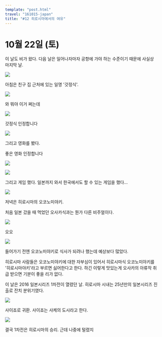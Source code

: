 ```yaml
---
template: "post.html"
travel: "161015-japan"
title: "#12 히로시마에서의 여유"
---
```


# 10월 22일 (토)

이 날도 비가 왔다. 다음 날은 일어나자마자 공항에 가야 하는 수준이기 때문에 사실상 마지막 날.

![](/161015-japan/12_01.jpg)

아침은 친구 집 근처에 있는 일명 '갓정식'.

![](/161015-japan/12_02.jpg)

와 뭐야 이거 쩌는데

![](/161015-japan/12_03.jpg)

갓정식 인정합니다

![](/161015-japan/12_04.jpg)

그리고 영화를 봤다.

좋은 영화 인정합니다

![](/161015-japan/12_05.jpg)

![](/161015-japan/12_06.jpg)

그리고 게임 했다.
일본까지 와서 한국에서도 할 수 있는 게임을 했다...

![](/161015-japan/12_07.jpg)

저녁은 히로시마의 오코노미야키.

처음 일본 갔을 때 먹었던 오사카식과는 뭔가 다른 비주얼이다.

![](/161015-japan/12_08.jpg)

오오

![](/161015-japan/12_09.jpg)

들어가기 전엔 오코노미야키로 식사가 되려나 했는데 예상보다 많았다.

히로시마 사람들은 오코노미야키에 대한 자부심이 있어서 히로시마식 오코노미야키를 '히로시마야키'라고 부르면 싫어한다고 한다.
하긴 이렇게 맛있는게 오사카의 아류작 취급 받으면 기분이 좋을 리가 없다.

이 날은 2016 일본시리즈 1차전이 열렸던 날. 히로시마 시내는 25년만의 일본시리즈 진출로 잔치 분위기였다.

![](/161015-japan/12_10.jpg)

사이죠로 귀환. 사이죠는 사케의 도시라고 한다.

![](/161015-japan/12_11.jpg)

결국 1차전은 히로시마의 승리.
근데 나중에 털렸지
